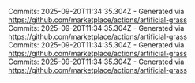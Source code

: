 Commits: 2025-09-20T11:34:35.304Z - Generated via https://github.com/marketplace/actions/artificial-grass
<br>
Commits: 2025-09-20T11:34:35.304Z - Generated via https://github.com/marketplace/actions/artificial-grass
<br>
Commits: 2025-09-20T11:34:35.304Z - Generated via https://github.com/marketplace/actions/artificial-grass
<br>
Commits: 2025-09-20T11:34:35.304Z - Generated via https://github.com/marketplace/actions/artificial-grass
<br>
